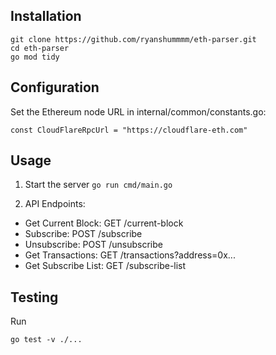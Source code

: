 ## Installation
```
git clone https://github.com/ryanshummmm/eth-parser.git
cd eth-parser
go mod tidy
```

## Configuration
Set the Ethereum node URL in internal/common/constants.go:
```
const CloudFlareRpcUrl = "https://cloudflare-eth.com"
```

## Usage

1. Start the server
`go run cmd/main.go`


2. API Endpoints:

- Get Current Block: GET /current-block
- Subscribe: POST /subscribe
- Unsubscribe: POST /unsubscribe
- Get Transactions: GET /transactions?address=0x...
- Get Subscribe List: GET /subscribe-list

## Testing
Run

`go test -v ./...`